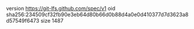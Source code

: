 version https://git-lfs.github.com/spec/v1
oid sha256:234509cf32fb90e3eb64d80b66d0b88d4a0e0d410377d7d3623a8d57549f6473
size 1487
